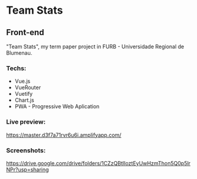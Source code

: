 # Team Stats 
## Front-end

"Team Stats", my term paper project in FURB - Universidade Regional de Blumenau. 

### Techs: 
- Vue.js
- VueRouter
- Vuetify
- Chart.js
- PWA - Progressive Web Aplication

### Live preview: 
https://master.d3f7a71rvr6u6i.amplifyapp.com/

### Screenshots: 
https://drive.google.com/drive/folders/1CZzQBtlIoztEyUwHzmThon5Q0p5lrNPr?usp=sharing
